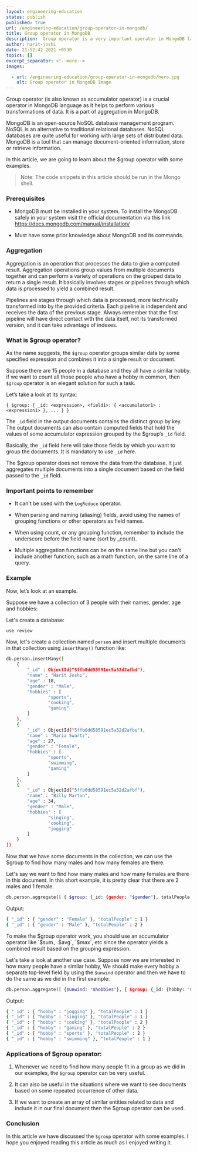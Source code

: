 ```yaml
---
layout: engineering-education
status: publish
published: true
url: /engineering-education/group-operator-in-mongodb/
title: Group operator in MongoDB
description:  Group operator is a very important operator in MongoDB language and it is a part of aggregation in MongoDB so this article will cover $group operator, its applications along with examples.
author: harit-joshi
date: 21:52:42 2021 +0530
topics: []
excerpt_separator: <!--more-->
images:

  - url: /engineering-education/group-operator-in-mongodb/hero.jpg
    alt: Group operator in MongoDB Image
---
```

Group operator (is also known as accumulator operator) is a crucial operator in MongoDB language as it helps to perform various transformations of data. It is a part of aggregation in MongoDB.
<!--more-->

MongoDB is an open-source NoSQL database management program. NoSQL is an alternative to traditional relational databases. NoSQL databases are quite useful for working with large sets of distributed data. MongoDB is a tool that can manage document-oriented information, store or retrieve information.

In this article, we are going to learn about the $group operator with some examples. 

> Note: The code snippets in this article should be run in the Mongo shell.

### Prerequisites

- MongoDB must be installed in your system. To install the MongoDB safely in your system visit the official documentation via this link
https://docs.mongodb.com/manual/installation/

- Must have some prior knowledge about MongoDB and its commands.

  
### Aggregation

Aggregation is an operation that processes the data to give a computed result. Aggregation operations group values from multiple documents together and can perform a variety of operations on the grouped data to return a single result. It basically involves stages or pipelines through which data is processed to yield a combined result. 

Pipelines are stages through which data is processed, more technically transformed into by the provided criteria. Each pipeline is independent and receives the data of the previous stage. Always remember that the first pipeline will have direct contact with the data itself, not its transformed version, and it can take advantage of indexes.

### What is $group operator?

As the name suggests, the `$group` operator groups similar data by some specified expression and combines it into a single result or document.

Suppose there are 15 people in a database and they all have a similar hobby. if we want to count all those people who have a hobby in common, then `$group` operator is an elegant solution for such a task.

Let’s take a look at its syntax:

`{ $group: { _id: <expression>, <field1>: { <accumulator1> : <expression1> }, ... } }`

The `_id` field in the output documents contains the distinct group by key. The output documents can also contain computed fields that hold the values of some accumulator expression grouped by the $group‘s `_id` field.

Basically, the `_id` field here will take those fields by which you want to group the documents. It is mandatory to use `_id` here.

The $group operator does not remove the data from the database. It just aggregates multiple documents into a single document based on the field passed to the `_id` field.

### Important points to remember

- It can't be used with the `LogReduce` operator.

- When parsing and naming (aliasing) fields, avoid using the names of grouping functions or other operators as field names.

- When using count, or any grouping function, remember to include the underscore before the field name (sort by _count).

- Multiple aggregation functions can be on the same line but you can't include another function, such as a math function, on the same line of a query.
### Example

Now, let’s look at an example.

Suppose we have a collection of 3 people with their names, gender, age and hobbies:

Let's create a database:
```bash 
use review 
```
Now, let's create a collection named `person` and insert multiple documents in that collection using `insertMany()` function like:
```bash
db.person.insertMany([
    {
        "_id" : ObjectId("5ffb0dd58591ec5a52d2afbd"),
        "name" : "Harit Joshi",
        "age" : 18,
        "gender" : "Male",
        "hobbies" : [
                "sports",
                "cooking",
                "gaming"
        ]
    },
    {
        "_id" : ObjectId("5ffb0dd58591ec5a52d2afbe"),
        "name" : "Maria Swartz",
        "age" : 27,
        "gender" : "Female",
        "hobbies" : [
                "sports",
                "swimming",
                "gaming"
        ]
    },
    {
        "_id" : ObjectId("5ffb0dd58591ec5a52d2afbf"),
        "name" : "Billy Marton",
        "age" : 34,
        "gender" : "Male",
        "hobbies" : [
                "singing",
                "cooking",
                "jogging"
        ]
    }
])
```
Now that we have some documents in the collection, we can use the $group to find how many males and how many females are there.

Let's say we want to find how many males and how many females are there in this document. In this short example, it is pretty clear that there are 2 males and 1 female.

```bash
db.person.aggregate([ { $group: {_id: {gender: "$gender"}, totalPeople: {$sum: 1}} } ]).pretty()
```

Output:

```bash
{ "_id" : { "gender" : "Female" }, "totalPeople" : 1 }
{ "_id" : { "gender" : "Male" }, "totalPeople" : 2 }
```

To make the $group operator work, you should use an accumulator operator like `$sum`, `$avg`, `$max`, etc since the operator yields a combined result based on the grouping expression.

Let's take a look at another use case. Suppose now we are interested in how many people have a similar hobby, We should make every hobby a separate top-level field by using the `$unwind` operator and then we have to do the same as we did in the first example:

```bash
db.person.aggregate([ {$unwind: "$hobbies"}, { $group: {_id: {hobby: "$hobbies"}, totalPeople: {$sum: 1}} } ]).pretty() 
```

Output:

```bash
{ "_id" : { "hobby" : "jogging" }, "totalPeople" : 1 }
{ "_id" : { "hobby" : "singing" }, "totalPeople" : 1 }
{ "_id" : { "hobby" : "cooking" }, "totalPeople" : 2 }
{ "_id" : { "hobby" : "gaming" }, "totalPeople" : 2 }
{ "_id" : { "hobby" : "sports" }, "totalPeople" : 2 }
{ "_id" : { "hobby" : "swimming" }, "totalPeople" : 1 }
```
### Applications of $group operator:

1.  Whenever we need to find how many people fit in a group as we did in our examples, the `$group` operator can be very useful.

2.  It can also be useful in the situations where we want to see documents based on some repeated occurrence of other data.

3.  If we want to create an array of similar entities related to data and include it in our final document then the $group operator can be used.

### Conclusion

In this article we have discussed the `$group` operator with some examples. I hope you enjoyed reading this article as much as I enjoyed writing it.

